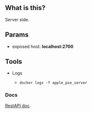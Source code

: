 ## What is this?

Server side.

## Params

 * exposed host: **localhost:2700**

## Tools

 * Logs

    - `docker logs -f apple_pie_server`

### Docs

[RestAPI doc](./API_DOCS.md).    
